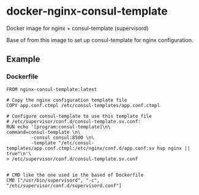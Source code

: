 # docker-nginx-consul-template
Docker image for nginx + consul-template (supervisord)

Base of from this image to set up consul-template for nginx configuration.

Example
-------
### Dockerfile
````
FROM nginx-consul-template:latest

# Copy the nginx configuration template file
COPY app.conf.ctmpl /etc/consul-templates/app.conf.ctmpl

# Configure consul-template to use this template file
# /etc/supervisor/conf.d/consul-template.sv.conf:
RUN echo '[program:consul-template]\n\
command=consul-template \n\
         -consul consul:8500 \n\
         -template "/etc/consul-templates/app.conf.ctmpl:/etc/nginx/conf.d/app.conf:sv hup nginx || true"\n'\
> /etc/supervisor/conf.d/consul-template.sv.conf


# CMD like the one used in the based of Dockerfile
CMD ["/usr/bin/supervisord", "-c", "/etc/supervisor/conf.d/supervisord.conf"]
````
